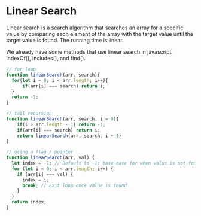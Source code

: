 # Linear Search

Linear search is a search algorithm that searches an array for a specific value by comparing each element of the array with the target value until the target value is found. The running time is linear.

We already have some methods that use linear search in javascript: indexOf(), includes(), and find().

```js
// for loop 
function linearSearch(arr, search){
  for(let i = 0; i < arr.length; i++){
      if(arr[i] === search) return i;
  }
  return -1;
}
```
```js
// tail recursion
function linearSearch(arr, search, i = 0){
    if(i > arr.length - 1) return -1;
    if(arr[i] === search) return i;
    return linearSearch(arr, search, i + 1)
}
```
```js
// using a flag / pointer
function linearSearch(arr, val) {
  let index = -1; // Default to -1; base case for when value is not found
  for (let i = 0; i < arr.length; i++) {
    if (arr[i] === val) {
      index = i;
      break; // Exit loop once value is found
    }
  }
  return index;
}
```
